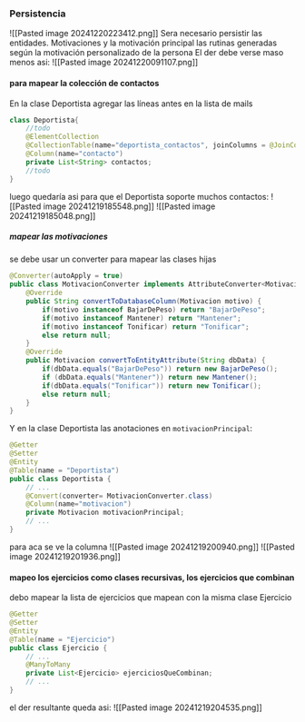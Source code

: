 ### Persistencia
![[Pasted image 20241220223412.png]]
Sera necesario persistir las entidades.
Motivaciones y la motivación principal
las rutinas generadas según la motivación personalizado de la persona
El der debe verse maso menos asi:
![[Pasted image 20241220091107.png]]
#### para mapear la colección de contactos
En la clase Deportista
agregar las líneas antes en la lista de mails
```java
class Deportista{
	//todo
	@ElementCollection  
	@CollectionTable(name="deportista_contactos", joinColumns = @JoinColumn(name="deportista_id"))  
	@Column(name="contacto")  
	private List<String> contactos;
	//todo
}
```
luego quedaría asi para que el Deportista soporte muchos contactos:
![[Pasted image 20241219185548.png]]
![[Pasted image 20241219185048.png]]
##### mapear las motivaciones
se debe usar un converter para mapear las clases hijas
```java
@Converter(autoApply = true)  
public class MotivacionConverter implements AttributeConverter<Motivacion, String> {  
    @Override  
    public String convertToDatabaseColumn(Motivacion motivo) {  
        if(motivo instanceof BajarDePeso) return "BajarDePeso";  
        if(motivo instanceof Mantener) return "Mantener";  
        if(motivo instanceof Tonificar) return "Tonificar";  
        else return null;  
    }  
    @Override  
    public Motivacion convertToEntityAttribute(String dbData) {  
        if(dbData.equals("BajarDePeso")) return new BajarDePeso();  
        if (dbData.equals("Mantener")) return new Mantener();  
        if(dbData.equals("Tonificar")) return new Tonificar();  
        else return null;  
    }  
}
```
Y en la clase Deportista las anotaciones en `motivacionPrincipal`:
```java
@Getter  
@Setter  
@Entity  
@Table(name = "Deportista")  
public class Deportista {  
	// ...
    @Convert(converter= MotivacionConverter.class)  
    @Column(name="motivacion")  
    private Motivacion motivacionPrincipal;
    // ...
}
```
para aca se ve la columna
![[Pasted image 20241219200940.png]]
![[Pasted image 20241219201936.png]]
#### mapeo los ejercicios como clases recursivas, los ejercicios que combinan 
debo mapear la lista de ejercicios que mapean con la misma clase Ejercicio
```java
@Getter  
@Setter  
@Entity  
@Table(name = "Ejercicio")  
public class Ejercicio {  
	// ...
	@ManyToMany  
    private List<Ejercicio> ejerciciosQueCombinan;  
	// ...
}
```
el der resultante queda asi:
![[Pasted image 20241219204535.png]]
